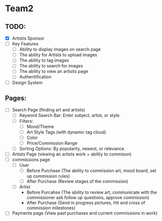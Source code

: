 # Team2

## TODO:

- [x] Artistis Sponsor
- [ ] Key Features
  - [ ] Ability to display images on search page
  - [ ] The ability for Artists to upload images
  - [ ] The ability to tag images
  - [ ] The ability to search for images
  - [ ] The ability to view an artisits page
  - [ ] Authentification
- [ ] Design System

## Pages:

- [ ] Search Page (finding art and artists)
  - [ ] Keyword Search Bar: Enter subject, artist, or style.
  - [ ] Filters:
    - [ ] Mood/Theme
    - [ ] Art Style Tags (with dynamic tag cloud)
    - [ ] Color
    - [ ] Price/Commission Range
  - [ ] Sorting Options: By popularity, newest, or relevance.
- [ ] Artists Page (viewing an artists work + ability to commison)
- [ ] commissions page
  - [ ] User
    - [ ] Before Purchase (The ability to commission art, mood board, set up commission rules)
    - [ ] After Purchase (Review stages of the commission)
  - [ ] Artist
    - Before Purcahse (The ability to review art, communicate with the commissioner ask follow up questions, approve commission)
    - After Purchase (Send in progress pictures, Hit and cross of commission milestones)
- [ ] Payments page (View past purchases and current commissions in work)
